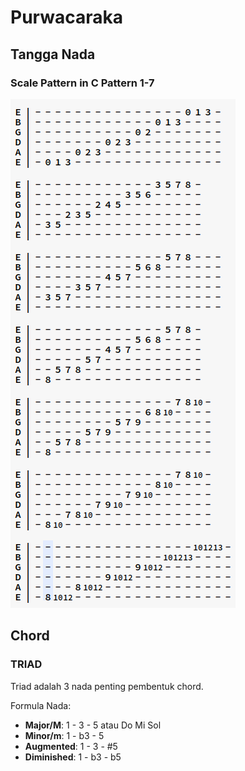 # Purwacaraka

## Tangga Nada

### Scale Pattern in C Pattern 1-7

![Pattern 1 to 7 in C Major Scale](https://raw.githubusercontent.com/Keda87/sinau-mempeng/main/guitar/extras/scale%20pattern%20in%20c.png "Pattern 1 to 7 in C Major Scale")

## Chord

### TRIAD

Triad adalah 3 nada penting pembentuk chord.

Formula Nada:

- **Major/M**: 1 - 3 - 5 atau Do Mi Sol
- **Minor/m**: 1 - b3 - 5
- **Augmented**: 1 - 3 - #5
- **Diminished**: 1 - b3 - b5
